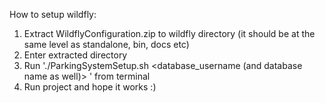 How to setup wildfly:
1. Extract WildflyConfiguration.zip to wildfly directory (it should be at the same level as standalone, bin, docs etc)
2. Enter extracted directory
3. Run './ParkingSystemSetup.sh <database_username (and database name as well)> <database password>' from terminal
4. Run project and hope it works :)
